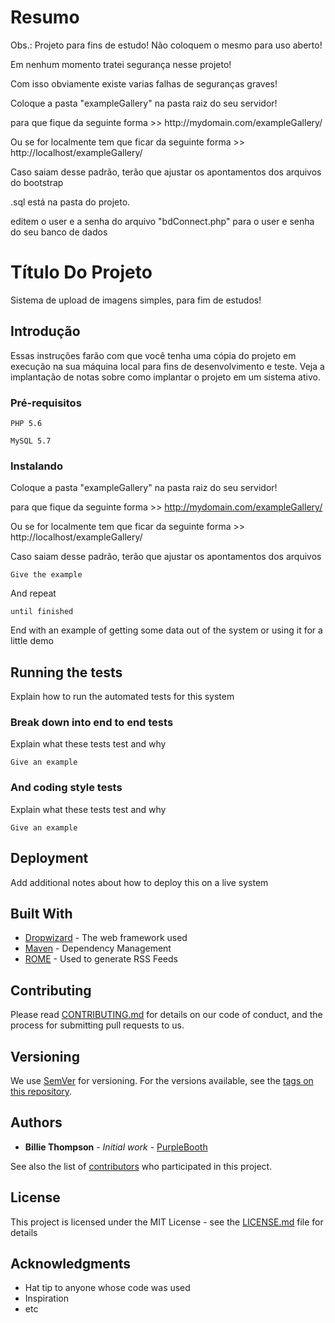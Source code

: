 # Resumo
<p>Obs.: Projeto para fins de estudo! Não coloquem o mesmo para uso aberto!</p>
<p>Em nenhum momento tratei segurança nesse projeto!</p>
<p>Com isso obviamente existe varias falhas de seguranças graves!</p>
<p>Coloque a pasta "exampleGallery" na pasta raiz do seu servidor!</p>
<p>para que fique da seguinte forma >> http://mydomain.com/exampleGallery/</p>
<p>Ou se for localmente tem que ficar da seguinte forma >> http://localhost/exampleGallery/</p>
<p>Caso saiam desse padrão, terão que ajustar os apontamentos dos arquivos do bootstrap</p>
<p>.sql está na pasta do projeto.</p>
<p>editem o user e a senha do arquivo "bdConnect.php" para o user e senha do seu banco de dados</p>




# Título Do Projeto

Sistema de upload de imagens simples, para fim de estudos!

## Introdução

Essas instruções farão com que você tenha uma cópia do projeto em execução na sua máquina local para fins de desenvolvimento e teste. Veja a implantação de notas sobre como implantar o projeto em um sistema ativo.

### Pré-requisitos

```
PHP 5.6
```

```
MySQL 5.7
```

### Instalando

Coloque a pasta "exampleGallery" na pasta raiz do seu servidor!

para que fique da seguinte forma >> http://mydomain.com/exampleGallery/

Ou se for localmente tem que ficar da seguinte forma >> http://localhost/exampleGallery/

Caso saiam desse padrão, terão que ajustar os apontamentos dos arquivos

```
Give the example
```

And repeat

```
until finished
```

End with an example of getting some data out of the system or using it for a little demo

## Running the tests

Explain how to run the automated tests for this system

### Break down into end to end tests

Explain what these tests test and why

```
Give an example
```

### And coding style tests

Explain what these tests test and why

```
Give an example
```

## Deployment

Add additional notes about how to deploy this on a live system

## Built With

* [Dropwizard](http://www.dropwizard.io/1.0.2/docs/) - The web framework used
* [Maven](https://maven.apache.org/) - Dependency Management
* [ROME](https://rometools.github.io/rome/) - Used to generate RSS Feeds

## Contributing

Please read [CONTRIBUTING.md](https://gist.github.com/PurpleBooth/b24679402957c63ec426) for details on our code of conduct, and the process for submitting pull requests to us.

## Versioning

We use [SemVer](http://semver.org/) for versioning. For the versions available, see the [tags on this repository](https://github.com/your/project/tags). 

## Authors

* **Billie Thompson** - *Initial work* - [PurpleBooth](https://github.com/PurpleBooth)

See also the list of [contributors](https://github.com/your/project/contributors) who participated in this project.

## License

This project is licensed under the MIT License - see the [LICENSE.md](LICENSE.md) file for details

## Acknowledgments

* Hat tip to anyone whose code was used
* Inspiration
* etc

